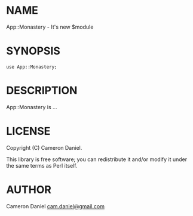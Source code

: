 # NAME

App::Monastery - It's new $module

# SYNOPSIS

    use App::Monastery;

# DESCRIPTION

App::Monastery is ...

# LICENSE

Copyright (C) Cameron Daniel.

This library is free software; you can redistribute it and/or modify
it under the same terms as Perl itself.

# AUTHOR

Cameron Daniel <cam.daniel@gmail.com>
